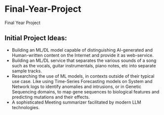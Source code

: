 # Final-Year-Project
Final Year Project
## Initial Project Ideas:
- Building an ML/DL model capable of distinguishing AI-generated and Human-written content on the Internet and provide it as web-service.
- Building an ML/DL service that separates the various sounds of a song such as the vocals, guitar instrumentals, 
piano notes, etc into separate sample tracks.
- Researching the use of ML models, in contexts outside of their typical use
case. Like using Time-Series Forecasting models on System and Network logs to identify anomalies and intrusions, 
or in Genetic Sequencing domains, to map gene sequences to biological features and predicting mutations and their effects.
- A sophisticated Meeting summarizer facilitated by modern LLM technologies.
